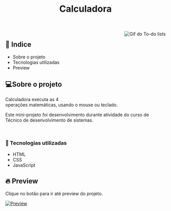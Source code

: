 
<h1  align="center" >Calculadora</h1>
  
</br>
</br>

</h2>

<img align="right" src="https://user-images.githubusercontent.com/62961331/116889853-6d167600-ac03-11eb-908c-d88514d298fd.gif" alt="Gif do To-do lists">


<h2>📕 Indice</h2>

<ul>
  <li>Sobre o projeto</li>
  <li>Tecnologias utilizadas</li>
  <li>Preview</li>
</ul>

<h2>💻Sobre o projeto</h2>


Calculadora executa as 4 operações matemáticas, usando o mouse ou teclado.

Este mini-projeto foi desenvolvimento durante atividade do curso de Técnico de desenvolvimento de sistemas.

&nbsp;&nbsp;&nbsp; 

<h3>🚀 Tecnologias utilizadas</h3>

<ul>
  <li>HTML</li>
  <li>CSS</li>
  <li>JavaScript</li>
</ul>


<h2>🔥 Preview </h2>

Clique no botão para ir até preview do projeto.

[![Preview](https://vercel.com/button)](https://samuelgoulart.github.io/mini-com-js/Calculadora/index.html)




